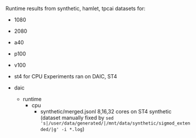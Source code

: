 Runtime results from synthetic, hamlet, tpcai datasets for:
- 1080
- 2080
- a40
- p100
- v100
- st4 for CPU
Experiments ran on DAIC, ST4


 - daic
    - runtime
        - cpu
            - synthetic/merged.jsonl 8,16,32 cores on ST4 synthetic (dataset manually fixed by `sed 's|/user/data/generated/|/mnt/data/synthetic/sigmod_extended/|g' -i *.log`)